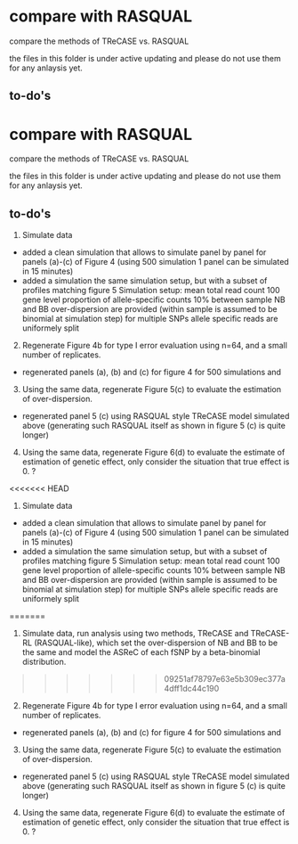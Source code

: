 # compare with RASQUAL
compare the methods of TReCASE vs. RASQUAL  

the files in this folder is under active updating and please do not use them for any anlaysis yet. 

## to-do's
# compare with RASQUAL
compare the methods of TReCASE vs. RASQUAL  

the files in this folder is under active updating and please do not use them for any anlaysis yet. 

## to-do's

1. Simulate data
- added a clean simulation that allows to simulate panel by panel for panels (a)-(c) of Figure 4 (using 500 simulation 1 panel can be simulated in 15 minutes)
- added a simulation the same simulation setup, but with a subset of profiles matching figure 5
Simulation setup:
mean total read count 100
gene level proportion of allele-specific counts 10%
between sample NB and BB over-dispersion are provided (within sample is assumed to be binomial at simulation step)
for multiple SNPs allele specific reads are uniformely split
 
2. Regenerate Figure 4b for type I error evaluation using n=64, and a small number of replicates. 
- regenerated panels (a), (b) and (c) for figure 4 for 500 simulations and 

3. Using the same data, regenerate Figure 5(c) to evaluate the estimation of over-dispersion. 
- regenerated panel 5 (c) using RASQUAL style TReCASE model simulated above (generating such RASQUAL itself as shown in figure 5 (c) is quite longer)

4. Using the same data, regenerate Figure 6(d) to evaluate the estimate of estimation of genetic effect, only consider the situation that true effect is 0. 
?

<<<<<<< HEAD
1. Simulate data
- added a clean simulation that allows to simulate panel by panel for panels (a)-(c) of Figure 4 (using 500 simulation 1 panel can be simulated in 15 minutes)
- added a simulation the same simulation setup, but with a subset of profiles matching figure 5
Simulation setup:
mean total read count 100
gene level proportion of allele-specific counts 10%
between sample NB and BB over-dispersion are provided (within sample is assumed to be binomial at simulation step)
for multiple SNPs allele specific reads are uniformely split
 
=======
1. Simulate data, run analysis using two methods, TReCASE and TReCASE-RL (RASQUAL-like), which set the over-dispersion of NB and BB to be the same and model the ASReC of each fSNP by a beta-binomial distribution. 
>>>>>>> 09251af78797e63e5b309ec377a4dff1dc44c190
2. Regenerate Figure 4b for type I error evaluation using n=64, and a small number of replicates. 
- regenerated panels (a), (b) and (c) for figure 4 for 500 simulations and 

3. Using the same data, regenerate Figure 5(c) to evaluate the estimation of over-dispersion. 
- regenerated panel 5 (c) using RASQUAL style TReCASE model simulated above (generating such RASQUAL itself as shown in figure 5 (c) is quite longer)

4. Using the same data, regenerate Figure 6(d) to evaluate the estimate of estimation of genetic effect, only consider the situation that true effect is 0. 
?